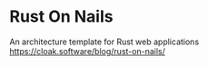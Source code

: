 # Rust On Nails
An architecture template for Rust web applications
https://cloak.software/blog/rust-on-nails/